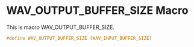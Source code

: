 # WAV_OUTPUT_BUFFER_SIZE Macro

This is macro WAV_OUTPUT_BUFFER_SIZE.

```c
#define WAV_OUTPUT_BUFFER_SIZE (WAV_INPUT_BUFFER_SIZE)
```